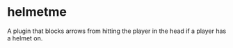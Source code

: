 # helmetme
A plugin that blocks arrows from hitting the player in the head if a player has a helmet on.
